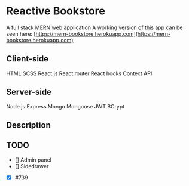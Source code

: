 # Reactive Bookstore

A full stack MERN web application
A working version of this app can be seen here: [https://mern-bookstore.herokuapp.com](https://mern-bookstore.herokuapp.com)

## Client-side
HTML
SCSS
React.js
React router
React hooks
Context API

## Server-side
Node.js
Express
Mongo
Mongoose
JWT
BCrypt

## Description

## TODO
 - [] Admin panel
 - [] Sidedrawer 
- [x] #739